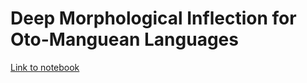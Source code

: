 # Deep Morphological Inflection for Oto-Manguean Languages

[Link to notebook](https://colab.research.google.com/drive/15s-Lu2UPPIc3VlDJ79KlEwZrzw4y3oW_?authuser=1#scrollTo=lupYmCjAV98X)

